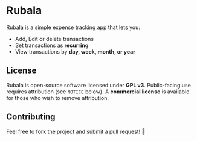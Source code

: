 # Rubala

Rubala is a simple expense tracking app that lets you:

- Add, Edit or delete transactions
- Set transactions as **recurring**
- View transactions by **day, week, month, or year**

## License

Rubala is open-source software licensed under **GPL v3**.
Public-facing use requires attribution (see `NOTICE` below). A **commercial license** is available for those who wish to remove attribution.

## Contributing
Feel free to fork the project and submit a pull request! 🚀